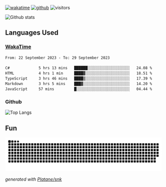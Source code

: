 [![wakatime](https://wakatime.com/badge/user/82c377cd-a54c-404c-b7df-177b313ca539.svg)](https://wakatime.com/@82c377cd-a54c-404c-b7df-177b313ca539)
[![github](https://img.shields.io/github/followers/xinthose?logo=github&style=plastic)](https://github.com/alanhamlett?tab=followers)
![visitors](https://visitor-badge.glitch.me/badge?page_id=xinthose&left_color=green&right_color=red)

![Github stats](https://github-readme-stats.vercel.app/api?username=xinthose&show_icons=true&theme=radical&count_private=true)

## Languages Used

### [WakaTime](https://wakatime.com/)
<!--START_SECTION:waka-->

```txt
From: 22 September 2023 - To: 29 September 2023

C#             5 hrs 13 mins   ██████░░░░░░░░░░░░░░░░░░░   24.08 %
HTML           4 hrs 1 min     ████▓░░░░░░░░░░░░░░░░░░░░   18.51 %
TypeScript     3 hrs 46 mins   ████▒░░░░░░░░░░░░░░░░░░░░   17.39 %
Markdown       3 hrs 5 mins    ███▓░░░░░░░░░░░░░░░░░░░░░   14.20 %
JavaScript     57 mins         █░░░░░░░░░░░░░░░░░░░░░░░░   04.44 %
```

<!--END_SECTION:waka-->

### Github

![Top Langs](https://github-readme-stats.vercel.app/api/top-langs/?username=xinthose)

## Fun
![github contribution grid snake animation](https://raw.githubusercontent.com/xinthose/xinthose/output/github-contribution-grid-snake.svg)

_generated with [Platane/snk](https://github.com/Platane/snk)_
